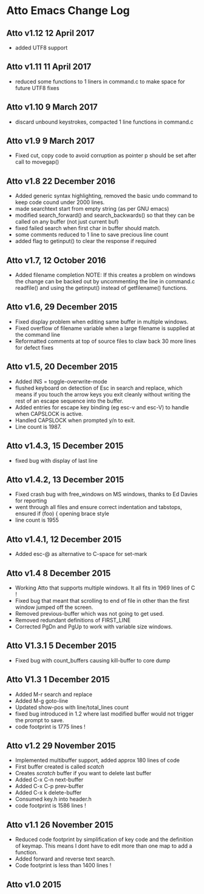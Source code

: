 # Atto Emacs Change Log

## Atto v1.12 12 April 2017
* added UTF8 support

## Atto v1.11 11 April 2017
* reduced some functions to 1 liners in command.c to make space for future UTF8 fixes

## Atto v1.10 9 March 2017
* discard unbound keystrokes, compacted 1 line functions in command.c

## Atto v1.9 9 March 2017
* Fixed cut, copy code to avoid corruption as pointer p should be set after call to movegap()

## Atto v1.8 22 December 2016
* Added generic syntax highlighting, removed the basic undo command to keep code cound under 2000 lines.
* made searchtext start from empty string (as per GNU emacs)
* modified search_forward() and search_backwards() so that they can be called on any buffer (not just current buf)
* fixed failed search when first char in buffer should match.
* some comments reduced to 1 line to save precious line count
* added flag to getinput() to clear the response if required

## Atto v1.7,  12 October 2016
* Added filename completion
NOTE: If this creates a problem on windows the change can be backed out by uncommenting the line in command.c readfile() and using the getinput() instead of getfilename() functions.

## Atto v1.6,  29 December 2015
* Fixed display problem when editing same buffer in multiple windows.
* Fixed overflow of filename variable when a large filename is supplied at the command line
* Reformatted comments at top of source files to claw back 30 more lines for defect fixes

## Atto v1.5,  20 December 2015
* Added INS = toggle-overwrite-mode
* flushed keyboard on detection of Esc in search and replace, which means if you touch the arrow keys you exit cleanly without writing the rest of an escape sequence into the buffer.
* Added entries for escape key binding (eg esc-v and esc-V) to handle when CAPSLOCK is active.
* Handled CAPSLOCK when prompted y/n to exit.
* Line count is 1987.

## Atto v1.4.3, 15 December 2015
* fixed bug with display of last line

## Atto v1.4.2, 13 December 2015
* Fixed crash bug with free_windows on MS windows, thanks to Ed Davies for reporting
* went through all files and ensure correct indentation and tabstops, ensured if (foo) { opening brace style
* line count is 1955

## Atto v1.4.1, 12 December 2015
* Added esc-@ as alternative to C-space for set-mark

## Atto v1.4 8 December 2015
* Working Atto that supports multiple windows. It all fits in 1969 lines of C !
* Fixed bug that meant that scrolling to end of file in other than the first window jumped off the screen.
* Removed previous-buffer which was not going to get used.
* Removed redundant definitions of FIRST_LINE
* Corrected PgDn and PgUp to work with variable size windows.

## Atto V1.3.1 5 December 2015
* Fixed bug with count_buffers causing kill-buffer to core dump

## Atto V1.3 1 December 2015
* Added M-r search and replace
* Added M-g goto-line
* Updated show-pos with line/total_lines count
* fixed bug introduced in 1.2 where last modified buffer would not trigger the prompt to save.
* code footprint is 1775 lines !

## Atto v1.2 29 November 2015
* Implemented multibuffer support, added approx 180 lines of code
* First buffer created is called *scatch*
* Creates *scratch* buffer if you want to delete last buffer
* Added C-x C-n next-buffer
* Added C-x C-p prev-buffer
* Added C-x k   delete-buffer
* Consumed key.h into header.h
* code footprint is 1586 lines !

## Atto v1.1 26 November 2015
* Reduced code footprint by simplification of key code and the definition of keymap. This means I dont have to edit more than one map to add a function.
* Added forward and reverse text search.
* Code footprint is less than 1400 lines !

## Atto v1.0 2015

